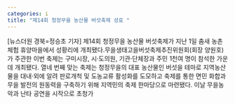 ```yaml
---
categories: i
title: "제14회 청정무을 농산물 버섯축제 성료 "
---
```

[뉴스더원 경북=정승초 기자] 제14회 청정무을 농산물 버섯축제가 지난 1일 춤새 농촌체험 휴양마을에서 성황리에 개최됐다.무을생태고을버섯축제추진위원회(회장 양원호)가 주관한 이번 축제는 구미시장, 시·도의원, 기관·단체장과 주민 1천여 명이 참석한 가운데 개최됐다. 열네 번째 맞는 축제는 청정무을의 대표 농산물인 버섯을 테마로 지역농산물을 대내·외에 알려 판로개척 및 도농교류 활성화를 도모하고 축제를 통한 면민 화합과 무을 발전의 원동력을 구축하기 위해 지역민의 축제 한마당으로 마련됐다. 이날 무을농악과 난타 공연을 시작으로 초청가